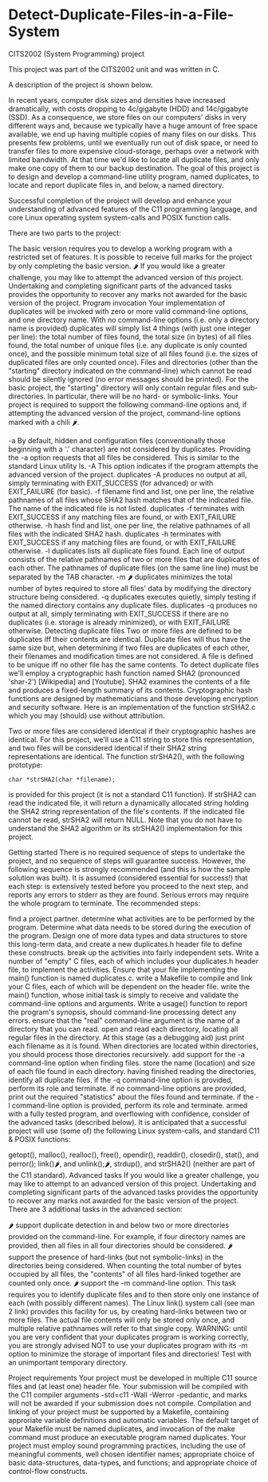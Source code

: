 # Detect-Duplicate-Files-in-a-File-System
CITS2002 (System Programming) project


This project was part of the CITS2002 unit and was written in C.

A description of the project is shown below.

In recent years, computer disk sizes and densities have increased dramatically, with costs dropping to 4c/gigabyte (HDD) and 14c/gigabyte (SSD). As a consequence, we store files on our computers' disks in very different ways and, because we typically have a huge amount of free space available, we end up having multiple copies of many files on our disks. This presents few problems, until we eventually run out of disk space, or need to transfer files to more expensive cloud-storage, perhaps over a network with limited bandwidth. At that time we'd like to locate all duplicate files, and only make one copy of them to our backup destination.
The goal of this project is to design and develop a command-line utility program, named duplicates, to locate and report duplicate files in, and below, a named directory.
 
Successful completion of the project will develop and enhance your understanding of advanced features of the C11 programming language, and core Linux operating system system-calls and POSIX function calls.

There are two parts to the project:

The basic version requires you to develop a working program with a restricted set of features. It is possible to receive full marks for the project by only completing the basic version.
🌶 If you would like a greater challenge, you may like to attempt the advanced version of this project. Undertaking and completing significant parts of the advanced tasks provides the opportunity to recover any marks not awarded for the basic version of the project.
Program invocation
Your implementation of duplicates will be invoked with zero or more valid command-line options, and one directory name. With no command-line options (i.e. only a directory name is provided) duplicates will simply list 4 things (with just one integer per line):
the total number of files found,
the total size (in bytes) of all files found,
the total number of unique files (i.e. any duplicate is only counted once), and
the possible minimum total size of all files found (i.e. the sizes of duplicated files are only counted once).
Files and directories (other than the "starting" directory indicated on the command-line) which cannot be read should be silently ignored (no error messages should be printed).
For the basic project, the "starting" directory will only contain regular files and sub-directories. In particular, there will be no hard- or symbolic-links. Your project is required to support the following command-line options and, if attempting the advanced version of the project, command-line options marked with a chili 🌶.

-a	By default, hidden and configuration files (conventionally those beginning with a '.' character) are not considered by duplicates. Providing the -a option requests that all files be considered. This is similar to the standard Linux utility ls.
-A	This option indicates if the program attempts the advanced version of the project.
duplicates -A produces no output at all, simply terminating with EXIT_SUCCESS (for advanced) or with EXIT_FAILURE (for basic).
-f filename	find and list, one per line, the relative pathnames of all files whose SHA2 hash matches that of the indicated file. The name of the indicated file is not listed.
duplicates -f terminates with EXIT_SUCCESS if any matching files are found, or with EXIT_FAILURE otherwise.
-h hash	find and list, one per line, the relative pathnames of all files with the indicated SHA2 hash.
duplicates -h terminates with EXIT_SUCCESS if any matching files are found, or with EXIT_FAILURE otherwise.
-l	duplicates lists all duplicate files found. Each line of output consists of the relative pathnames of two or more files that are duplicates of each other. The pathnames of duplicate files (on the same line line) must be separated by the TAB character.
-m	🌶 duplicates minimizes the total number of bytes required to store all files' data by modifying the directory structure being considered.
-q	duplicates executes quietly, simply testing if the named directory contains any duplicate files.
duplicates -q produces no output at all, simply terminating with EXIT_SUCCESS if there are no duplicates (i.e. storage is already minimized), or with EXIT_FAILURE otherwise.
Detecting duplicate files
Two or more files are defined to be duplicates iff their contents are identical. Duplicate files will thus have the same size but, when determining if two files are duplicates of each other, their filenames and modification times are not considered.
A file is defined to be unique iff no other file has the same contents.
To detect duplicate files we'll employ a cryptographic hash function named SHA2 (pronounced 'shar-2') [Wikipedia] and [Youtube]. SHA2 examines the contents of a file and produces a fixed-length summary of its contents. Cryptographic hash functions are designed by mathematicians and those developing encryption and security software.
Here is an implementation of the function strSHA2.c which you may (should) use without attribution.

Two or more files are considered identical if their cryptographic hashes are identical. For this project, we'll use a C11 string to store this representation, and two files will be considered identical if their SHA2 string representations are identical. The function strSHA2(), with the following prototype:

    char *strSHA2(char *filename);
is provided for this project (it is not a standard C11 function). If strSHA2 can read the indicated file, it will return a dynamically allocated string holding the SHA2 string representation of the file's contents. If the indicated file cannot be read, strSHA2 will return NULL. Note that you do not have to understand the SHA2 algorithm or its strSHA2() implementation for this project.

Getting started
There is no required sequence of steps to undertake the project, and no sequence of steps will guarantee success. However, the following sequence is strongly recommended (and this is how the sample solution was built). It is assumed (considered essential for success!) that each step:
is extensively tested before you proceed to the next step, and
reports any errors to stderr as they are found. Serious errors may require the whole program to terminate.
The recommended steps:

find a project partner.
determine what activities are to be performed by the program. Determine what data needs to be stored during the execution of the program. Design one of more data types and data structures to store this long-term data, and create a new duplicates.h header file to define these constructs.
break up the activities into fairly independent sets. Write a number of "empty" C files, each of which includes your duplicates.h header file, to implement the activities. Ensure that your file implementing the main() function is named duplicates.c.
write a Makefile to compile and link your C files, each of which will be dependent on the header file.
write the main() function, whose initial task is simply to receive and validate the command-line options and arguments. Write a usage() function to report the program's synopsis, should command-line processing detect any errors.
ensure that the "real" command-line argument is the name of a directory that you can read.
open and read each directory, locating all regular files in the directory. At this stage (as a debugging aid) just print each filename as it is found. When directories are located within directories, you should process those directories recursively.
add support for the -a command-line option when finding files.
store the name (location) and size of each file found in each directory.
having finished reading the directories, identify all duplicate files.
if the -q command-line option is provided, perform its role and terminate.
if no command-line options are provided, print out the required "statistics" about the files found and terminate.
if the -l command-line option is provided, perform its role and terminate.
armed with a fully tested program, and overflowing with confidence, consider of the advanced tasks (described below).
It is anticipated that a successful project will use (some of) the following Linux system-calls, and standard C11 & POSIX functions: 

getopt(), malloc(), realloc(), free(), opendir(), readdir(), closedir(), stat(), and perror();   link()🌶, and unlink();🌶,   strdup(), and strSHA2() (neither are part of the C11 standard).
Advanced tasks
If you would like a greater challenge, you may like to attempt to an advanced version of this project. Undertaking and completing significant parts of the advanced tasks provides the opportunity to recover any marks not awarded for the basic version of the project.
There are 3 additional tasks in the advanced section:

🌶 support duplicate detection in and below two or more directories provided on the command-line. For example, if four directory names are provided, then all files in all four directories should be considered.
🌶 support the presence of hard-links (but not symbolic-links) in the directories being considered. When counting the total number of bytes occupied by all files, the "contents" of all files hard-linked together are counted only once.
🌶 support the -m command-line option.
This task requires you to identify duplicate files and to then store only one instance of each (with possibly different names). The Linux link() system call (see man 2 link) provides this facility for us, by creating hard-links between two or more files. The actual file contents will only be stored only once, and multiple relative pathnames will refer to that single copy.
WARNING: until you are very confident that your duplicates program is working correctly, you are strongly advised NOT to use your duplicates program with its -m option to minimize the storage of important files and directories! Test with an unimportant temporary directory.

Project requirements
Your project must be developed in multiple C11 source files and (at least one) header file.
Your submission will be compiled with the C11 compiler arguments -std=c11 -Wall -Werror -pedantic, and marks will not be awarded if your submission does not compile.
Compilation and linking of your project must be supported by a Makefile, containing approriate variable definitions and automatic variables.
The default target of your Makefile must be named duplicates, and invocation of the make command must produce an executable program named duplicates.
Your project must employ sound programming practices, including the use of meaningful comments, well chosen identifier names; appropriate choice of basic data-structures, data-types, and functions; and appropriate choice of control-flow constructs.
